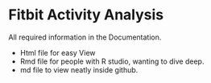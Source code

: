 # Fitbit Activity Analysis

All required information in the Documentation.
- Html file for easy View
- Rmd file for people with R studio, wanting to dive deep.
- md file to view neatly inside github.
